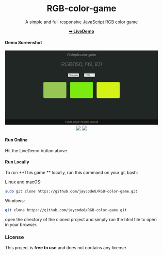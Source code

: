 <div align="center">
   <h1>RGB-color-game</h1>
   <p>A simple and full responsive JavaScript RGB color game</p>
   <a href="https://rgb-color-game-three.vercel.app/"><strong>➥ LiveDemo</strong></a>
</div>

#### Demo Screenshot
<img src="https://github.com/jaycode8/RGB-color-game/blob/main/colorgame.png" alt="colorgame.png" />

<div align="center">
   <img src="https://img.badgesize.io/https://github.com/jaycode8/RGB-color-game.git" style="plastic"  />
   <img src="https://img.shields.io/github/stars/jaycode8/RGB-color-game?style=social" />
</div>



 #### Run Online
 Hit the LiveDemo button above
  
 #### Run Locally 
  
 To run **This game ** locally, run this command on your git bash: 
  
 Linux and macOS: 
  
 ```bash 
 sudo git clone https://github.com/jaycode8/RGB-color-game.git
 ``` 
  
 Windows: 
  
 ```bash 
 git clone https://github.com/jaycode8/RGB-color-game.git
 ```

open the directory of the cloned project and simply run the html file to open in your browser.


### License 
  
 This project is **free to use** and does not contains any license.









